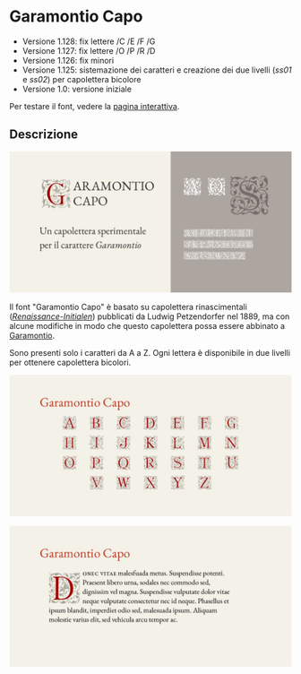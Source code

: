 # Garamontio Capo
* Versione 1.128: fix lettere /C /E /F /G
* Versione 1.127: fix lettere /O /P /R /D
* Versione 1.126: fix minori
* Versione 1.125: sistemazione dei caratteri e creazione dei due livelli (_ss01_ e _ss02_) per capolettera bicolore
* Versione 1.0: versione iniziale

Per testare il font, vedere la [pagina interattiva](https://m-casanova.github.io/GaramontioCapo/).

## Descrizione
![image](images/garamontio_capo_1.jpg)

Il font "Garamontio Capo" è basato su capolettera rinascimentali (_[Renaissance-Initialen](https://archive.org/details/schriftenatlasei02petz/page/n187/mode/2up)_) pubblicati da Ludwig Petzendorfer nel 1889, ma con alcune modifiche in modo che questo capolettera possa essere abbinato a [Garamontio](https://github.com/m-casanova/Garamontio).

Sono presenti solo i caratteri da A a Z. Ogni lettera è disponibile in due livelli per ottenere capolettera bicolori. 

![image](images/garamontio_capo_2.jpg)

![image](images/garamontio_capo_3.jpg)
